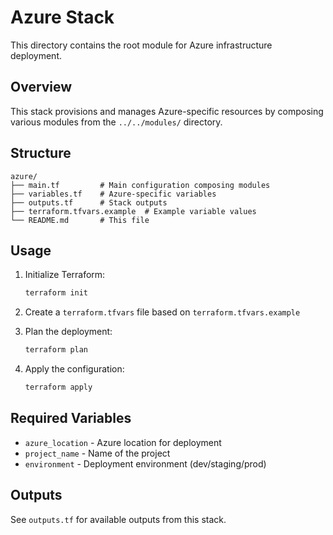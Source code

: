 # Azure Stack

This directory contains the root module for Azure infrastructure deployment.

## Overview

This stack provisions and manages Azure-specific resources by composing various modules from the `../../modules/` directory.

## Structure

```
azure/
├── main.tf         # Main configuration composing modules
├── variables.tf    # Azure-specific variables
├── outputs.tf      # Stack outputs
├── terraform.tfvars.example  # Example variable values
└── README.md       # This file
```

## Usage

1. Initialize Terraform:
   ```bash
   terraform init
   ```

2. Create a `terraform.tfvars` file based on `terraform.tfvars.example`

3. Plan the deployment:
   ```bash
   terraform plan
   ```

4. Apply the configuration:
   ```bash
   terraform apply
   ```

## Required Variables

- `azure_location` - Azure location for deployment
- `project_name` - Name of the project
- `environment` - Deployment environment (dev/staging/prod)

## Outputs

See `outputs.tf` for available outputs from this stack.
